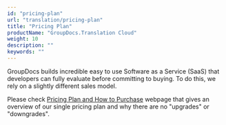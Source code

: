 ```yaml
---
id: "pricing-plan"
url: "translation/pricing-plan"
title: "Pricing Plan"
productName: "GroupDocs.Translation Cloud"
weight: 10
description: ""
keywords: ""
---
```


GroupDocs builds incredible easy to use Software as a Service (SaaS) that developers can fully evaluate before committing to buying. To do this, we rely on a slightly different sales model.

Please check [Pricing Plan and How to Purchase](https://purchase.groupdocs.cloud/buy) webpage that gives an overview of our single pricing plan and why there are no "upgrades" or "downgrades".